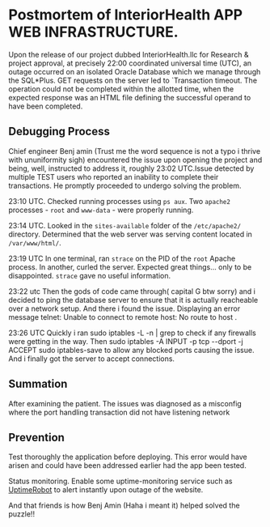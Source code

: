 # Postmortem of InteriorHealth APP WEB INFRASTRUCTURE.

Upon the release of our project dubbed InteriorHealth.llc for Research & project approval,
at precisely 22:00 coordinated universal time (UTC), an outage occurred on an isolated
Oracle Database which we manage through the SQL*Plus. GET requests on the server led to
`Transaction timeout. The operation could not be completed within the allotted time, when the expected response was an HTML file defining the successful operand to have been completed.

## Debugging Process

Chief  engineer  Benj amin (Trust me the word sequence is not a typo i thrive with ununiformity sigh) encountered the issue upon opening the project and being, well, instructed to
address it, roughly 23:02 UTC.Issue detected by multiple TEST users who reported an inability to complete their transactions.  He promptly proceeded to undergo solving the problem.

23:10 UTC.
 Checked running processes using `ps aux`. Two `apache2` processes - `root` and `www-data` -
were properly running.

23:14 UTC.
 Looked in the `sites-available` folder of the `/etc/apache2/` directory. Determined that
the web server was serving content located in `/var/www/html/`.

23:19 UTC
 In one terminal, ran `strace` on the PID of the `root` Apache process. In another, curled
the server. Expected great things... only to be disappointed. `strace` gave no useful
information.

23:22 utc
Then the gods of code came through( capital G btw sorry) and i decided to ping the database server to ensure that it is actually reacheable over a network setup. And there i found the issue. Displaying an error message telnet: Unable to connect to remote host: No route to host
.

23:26 UTC
Quickly i ran sudo iptables -L -n | grep <port> to check if any firewalls were getting in the way. Then sudo iptables -A INPUT -p tcp --dport <port> -j ACCEPT
sudo iptables-save
to allow any blocked ports causing the  issue.
And i finally got the server to accept connections.

## Summation

After examining the patient. The issues was diagnosed as a misconfig where the port handling transaction did not have listening network
## Prevention

Test thoroughly  the application before deploying. This error would have arisen
and could have been addressed earlier had the app been tested.

 Status monitoring. Enable some uptime-monitoring service such as
[UptimeRobot](./https://uptimerobot.com/) to alert instantly upon outage of the website.

And that friends is how Benj Amin (Haha i meant it) helped solved the puzzle!!
